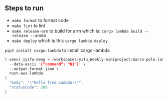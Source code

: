 ## Steps to run
- `make format` to format code
- `make lint` to lint
- `make release-arm` to build for arm which is: `cargo lambda build --release --arm64`
- `make deploy` which is this `cargo lambda deploy`

`pip3 install cargo-lambda` to install cargo-lambda

```rust
(.venv) @yifu-deng ➜ /workspaces/yifu_Weekly-miniproject/marco-polo-lambda (main) $ cargo lambda invoke --remote \
  --data-ascii '{"command": "hi"}' \
  --output-format json \
  rust-aws-lambda
{
  "body": "\"Hello from Lambda!\"",
  "statusCode": 200
}
```